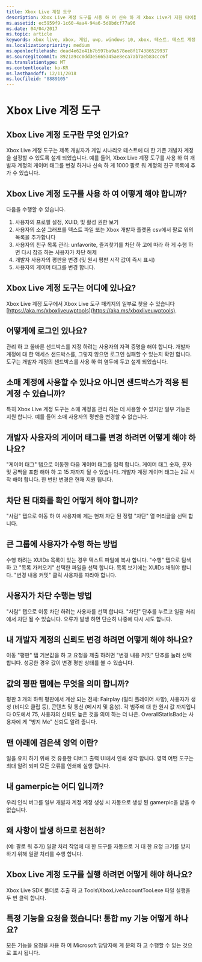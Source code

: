```yaml
---
title: Xbox Live 계정 도구
description: Xbox Live 계정 도구를 사용 하 여 신속 하 게 Xbox Live가 지원 타이틀을 테스트 하기 위한 테스트 계정을 만들 방법을 알아봅니다.
ms.assetid: ec5959f9-1c60-4aa4-94a6-5d8bdcf77a96
ms.date: 04/04/2017
ms.topic: article
keywords: xbox live, xbox, 게임, uwp, windows 10, xbox, 테스트, 테스트 계정
ms.localizationpriority: medium
ms.openlocfilehash: dead4e62e41b7b597ba9a578ee8f174386529937
ms.sourcegitcommit: 8921a9cc0dd3e5665345ae8eca7ab7aeb83ccc6f
ms.translationtype: MT
ms.contentlocale: ko-KR
ms.lasthandoff: 12/11/2018
ms.locfileid: "8889105"
---
```

# <a name="xbox-live-account-tool"></a>Xbox Live 계정 도구

## <a name="what-is-xbox-live-account-tool"></a>Xbox Live 계정 도구란 무엇 인가요?
Xbox Live 계정 도구는 제목 개발자가 게임 시나리오 테스트에 대 한 기존 개발자 계정을 설정할 수 있도록 설계 되었습니다. 예를 들어, Xbox Live 계정 도구를 사용 하 여 개발자 계정의 게이머 태그를 변경 하거나 신속 하 게 1000 팔로 워 계정의 친구 목록에 추가 수 있습니다.

## <a name="what-can-i-do-with-xbox-live-account-tool"></a>Xbox Live 계정 도구를 사용 하 여 어떻게 해야 합니까?
다음을 수행할 수 있습니다.
  1. 사용자의 프로필 설정, XUID, 및 활성 권한 보기
  2. 사용자의 소셜 그래프를 텍스트 파일 또는 Xbox 개발자 플랫폼 csv에서 팔로 워의 목록을 추가합니다
  3. 사용자의 친구 목록 관리: unfavorite, 즐겨찾기를 차단 하 고에 따라 하 게 수행 하면 다시 참조 하는 사용자가 차단 해제
  4. 개발자 사용자의 평판을 변경 (및 원시 평판 시작 값이 즉시 표시)
  5. 사용자의 게이머 태그를 변경 합니다.

## <a name="where-can-i-find-xbox-live-account-tool"></a>Xbox Live 계정 도구는 어디에 있나요?
Xbox Live 계정 도구에서 Xbox Live 도구 패키지의 일부로 찾을 수 있습니다 [https://aka.ms/xboxliveuwptools](https://aka.ms/xboxliveuwptools).

## <a name="how-do-i-log-in"></a>어떻게에 로그인 있나요?
관리 하 고 올바른 샌드박스를 지정 하려는 사용자의 자격 증명을 해야 합니다. 개발자 계정에 대 한 액세스 샌드박스를, 그렇지 않으면 로그인 실패할 수 있는지 확인 합니다. 도구는 개발자 계정의 샌드박스를 사용 하 여 염두에 두고 설계 되었습니다.

## <a name="can-i-use-a-retail-account-or-does-it-have-to-be-a-sandboxed-account"></a>소매 계정에 사용할 수 있나요 아니면 샌드박스가 적용 된 계정 수 있습니까?
특히 Xbox Live 계정 도구는 소매 계정을 관리 하는 데 사용할 수 있지만 일부 기능은 지원 합니다. 예를 들어 소매 사용자의 평판을 변경할 수 없습니다.

## <a name="how-do-i-change-a-dev-users-gamertag"></a>개발자 사용자의 게이머 태그를 변경 하려면 어떻게 해야 하나요?
"게이머 태그" 탭으로 이동한 다음 게이머 태그를 입력 합니다. 게이머 태그 숫자, 문자 및 공백을 포함 해야 하 고 15 자까지 될 수 있습니다. 개발자 계정 게이머 태그는 2로 시작 해야 합니다. 한 번만 변경은 현재 지원 됩니다.

## <a name="how-do-i-see-my-block-list"></a>차단 된 대화를 확인 어떻게 해야 합니까?
"사람" 탭으로 이동 하 여 사용자에 게는 현재 차단 된 정렬 "차단" 열 머리글을 선택 합니다.

## <a name="how-do-i-follow-a-large-group-of-users"></a>큰 그룹에 사용자가 수행 하는 방법
수행 하려는 XUIDs 목록이 있는 경우 텍스트 파일에 복사 합니다. "수행" 탭으로 탐색 하 고 "목록 가져오기" 선택한 파일을 선택 합니다. 목록 보기에는 XUIDs 채워야 합니다. "변경 내용 커밋" 클릭 사용자를 따라야 합니다.

## <a name="how-do-i-block-someone"></a>사용자가 차단 수행는 방법
"사람" 탭으로 이동 차단 하려는 사용자를 선택 합니다. "차단" 단추를 누르고 일괄 처리에서 차단 될 수 있습니다. 오류가 발생 하면 단순히 나중에 다시 시도 합니다.

## <a name="how-do-i-change-my-dev-accounts-repuation"></a>내 개발자 계정의 신뢰도 변경 하려면 어떻게 해야 하나요?
이동 "평판" 탭 기본값을 하 고 요청을 제출 하려면 "변경 내용 커밋" 단추를 눌러 선택 합니다. 성공한 경우 값이 변경 평판 상태를 볼 수 있습니다.

## <a name="what-do-the-values-in-the-reputation-tab-mean"></a>값의 평판 탭에는 무엇을 의미 합니까?
평판 3 개의 하위 평판에서 계산 되는 전체: Fairplay (멀티 플레이어 사항), 사용자가 생성 (비디오 클립 등), 콘텐츠 및 통신 (메시지 및 음성). 각 범주에 대 한 원시 값 까지입니다 0도에서 75, 사용자의 신뢰도 높은 것을 의미 하는 더 나은. OverallStatIsBad는 사용자에 게 "방지 Me" 신뢰도 알려 줍니다.

## <a name="whats-the-black-area-at-the-bottom"></a>맨 아래에 검은색 영역 이란?
일을 유지 하기 위해 것 유용한 디버그 출력 UI에서 인쇄 생각 합니다. 영역 어떤 도구는 최대 알려 되며 모든 오류를 인쇄에 실행 됩니다.

## <a name="wheres-my-gamerpic"></a>내 gamerpic는 어디 입니까?
우리 인식 버그를 일부 개발자 계정 계정 생성 시 자동으로 생성 된 gamerpic을 받을 수 없습니다.

## <a name="why-are-things-happening-so-slowly"></a>왜 사항이 발생 하므로 천천히?
(예: 팔로 워 추가) 일괄 처리 작업에 대 한 도구를 자동으로 거 대 한 요청 크기를 방지 하기 위해 일괄 처리를 수행 합니다.

## <a name="how-do-i-run-xbox-live-account-tool"></a>Xbox Live 계정 도구를 실행 하려면 어떻게 해야 하나요?
Xbox Live SDK 폴더로 추출 하 고 Tools\XboxLiveAccountTool.exe 파일 실행을 두 번 클릭 합니다.

## <a name="i-have-a-feature-request-how-do-i-get-my-feature-incorporated"></a>특정 기능을 요청을 했습니다! 통합 my 기능 어떻게 하나요?
모든 기능을 요청을 사용 하 여 Microsoft 담당자에 게 문의 하 고 수행할 수 있는 것으로 표시 됩니다.
